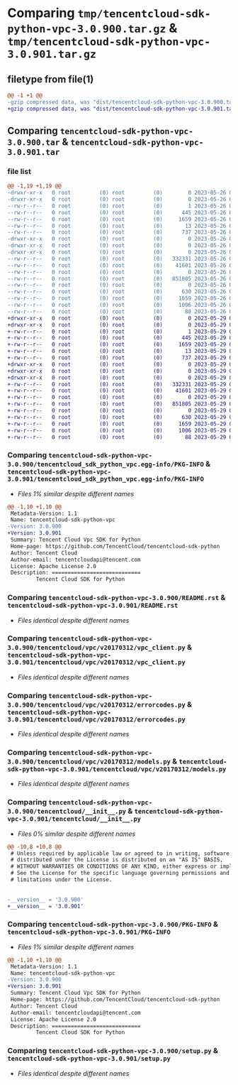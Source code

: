 # Comparing `tmp/tencentcloud-sdk-python-vpc-3.0.900.tar.gz` & `tmp/tencentcloud-sdk-python-vpc-3.0.901.tar.gz`

## filetype from file(1)

```diff
@@ -1 +1 @@
-gzip compressed data, was "dist/tencentcloud-sdk-python-vpc-3.0.900.tar", last modified: Fri May 26 02:32:01 2023, max compression
+gzip compressed data, was "dist/tencentcloud-sdk-python-vpc-3.0.901.tar", last modified: Mon May 29 02:41:13 2023, max compression
```

## Comparing `tencentcloud-sdk-python-vpc-3.0.900.tar` & `tencentcloud-sdk-python-vpc-3.0.901.tar`

### file list

```diff
@@ -1,19 +1,19 @@
-drwxr-xr-x   0 root         (0) root         (0)        0 2023-05-26 02:32:01.000000 tencentcloud-sdk-python-vpc-3.0.900/
-drwxr-xr-x   0 root         (0) root         (0)        0 2023-05-26 02:32:01.000000 tencentcloud-sdk-python-vpc-3.0.900/tencentcloud_sdk_python_vpc.egg-info/
--rw-r--r--   0 root         (0) root         (0)        1 2023-05-26 02:32:01.000000 tencentcloud-sdk-python-vpc-3.0.900/tencentcloud_sdk_python_vpc.egg-info/dependency_links.txt
--rw-r--r--   0 root         (0) root         (0)      445 2023-05-26 02:32:01.000000 tencentcloud-sdk-python-vpc-3.0.900/tencentcloud_sdk_python_vpc.egg-info/SOURCES.txt
--rw-r--r--   0 root         (0) root         (0)     1659 2023-05-26 02:32:01.000000 tencentcloud-sdk-python-vpc-3.0.900/tencentcloud_sdk_python_vpc.egg-info/PKG-INFO
--rw-r--r--   0 root         (0) root         (0)       13 2023-05-26 02:32:01.000000 tencentcloud-sdk-python-vpc-3.0.900/tencentcloud_sdk_python_vpc.egg-info/top_level.txt
--rw-r--r--   0 root         (0) root         (0)      737 2023-05-26 02:32:01.000000 tencentcloud-sdk-python-vpc-3.0.900/README.rst
-drwxr-xr-x   0 root         (0) root         (0)        0 2023-05-26 02:32:01.000000 tencentcloud-sdk-python-vpc-3.0.900/tencentcloud/
-drwxr-xr-x   0 root         (0) root         (0)        0 2023-05-26 02:32:01.000000 tencentcloud-sdk-python-vpc-3.0.900/tencentcloud/vpc/
-drwxr-xr-x   0 root         (0) root         (0)        0 2023-05-26 02:32:01.000000 tencentcloud-sdk-python-vpc-3.0.900/tencentcloud/vpc/v20170312/
--rw-r--r--   0 root         (0) root         (0)   332331 2023-05-26 02:32:01.000000 tencentcloud-sdk-python-vpc-3.0.900/tencentcloud/vpc/v20170312/vpc_client.py
--rw-r--r--   0 root         (0) root         (0)    41601 2023-05-26 02:32:01.000000 tencentcloud-sdk-python-vpc-3.0.900/tencentcloud/vpc/v20170312/errorcodes.py
--rw-r--r--   0 root         (0) root         (0)        0 2023-05-26 02:32:01.000000 tencentcloud-sdk-python-vpc-3.0.900/tencentcloud/vpc/v20170312/__init__.py
--rw-r--r--   0 root         (0) root         (0)   851805 2023-05-26 02:32:01.000000 tencentcloud-sdk-python-vpc-3.0.900/tencentcloud/vpc/v20170312/models.py
--rw-r--r--   0 root         (0) root         (0)        0 2023-05-26 02:32:01.000000 tencentcloud-sdk-python-vpc-3.0.900/tencentcloud/vpc/__init__.py
--rw-r--r--   0 root         (0) root         (0)      630 2023-05-26 02:32:01.000000 tencentcloud-sdk-python-vpc-3.0.900/tencentcloud/__init__.py
--rw-r--r--   0 root         (0) root         (0)     1659 2023-05-26 02:32:01.000000 tencentcloud-sdk-python-vpc-3.0.900/PKG-INFO
--rw-r--r--   0 root         (0) root         (0)     1006 2023-05-26 02:32:01.000000 tencentcloud-sdk-python-vpc-3.0.900/setup.py
--rw-r--r--   0 root         (0) root         (0)       88 2023-05-26 02:32:01.000000 tencentcloud-sdk-python-vpc-3.0.900/setup.cfg
+drwxr-xr-x   0 root         (0) root         (0)        0 2023-05-29 02:41:13.000000 tencentcloud-sdk-python-vpc-3.0.901/
+drwxr-xr-x   0 root         (0) root         (0)        0 2023-05-29 02:41:13.000000 tencentcloud-sdk-python-vpc-3.0.901/tencentcloud_sdk_python_vpc.egg-info/
+-rw-r--r--   0 root         (0) root         (0)        1 2023-05-29 02:41:13.000000 tencentcloud-sdk-python-vpc-3.0.901/tencentcloud_sdk_python_vpc.egg-info/dependency_links.txt
+-rw-r--r--   0 root         (0) root         (0)      445 2023-05-29 02:41:13.000000 tencentcloud-sdk-python-vpc-3.0.901/tencentcloud_sdk_python_vpc.egg-info/SOURCES.txt
+-rw-r--r--   0 root         (0) root         (0)     1659 2023-05-29 02:41:13.000000 tencentcloud-sdk-python-vpc-3.0.901/tencentcloud_sdk_python_vpc.egg-info/PKG-INFO
+-rw-r--r--   0 root         (0) root         (0)       13 2023-05-29 02:41:13.000000 tencentcloud-sdk-python-vpc-3.0.901/tencentcloud_sdk_python_vpc.egg-info/top_level.txt
+-rw-r--r--   0 root         (0) root         (0)      737 2023-05-29 02:41:13.000000 tencentcloud-sdk-python-vpc-3.0.901/README.rst
+drwxr-xr-x   0 root         (0) root         (0)        0 2023-05-29 02:41:13.000000 tencentcloud-sdk-python-vpc-3.0.901/tencentcloud/
+drwxr-xr-x   0 root         (0) root         (0)        0 2023-05-29 02:41:13.000000 tencentcloud-sdk-python-vpc-3.0.901/tencentcloud/vpc/
+drwxr-xr-x   0 root         (0) root         (0)        0 2023-05-29 02:41:13.000000 tencentcloud-sdk-python-vpc-3.0.901/tencentcloud/vpc/v20170312/
+-rw-r--r--   0 root         (0) root         (0)   332331 2023-05-29 02:41:13.000000 tencentcloud-sdk-python-vpc-3.0.901/tencentcloud/vpc/v20170312/vpc_client.py
+-rw-r--r--   0 root         (0) root         (0)    41601 2023-05-29 02:41:13.000000 tencentcloud-sdk-python-vpc-3.0.901/tencentcloud/vpc/v20170312/errorcodes.py
+-rw-r--r--   0 root         (0) root         (0)        0 2023-05-29 02:41:13.000000 tencentcloud-sdk-python-vpc-3.0.901/tencentcloud/vpc/v20170312/__init__.py
+-rw-r--r--   0 root         (0) root         (0)   851805 2023-05-29 02:41:13.000000 tencentcloud-sdk-python-vpc-3.0.901/tencentcloud/vpc/v20170312/models.py
+-rw-r--r--   0 root         (0) root         (0)        0 2023-05-29 02:41:13.000000 tencentcloud-sdk-python-vpc-3.0.901/tencentcloud/vpc/__init__.py
+-rw-r--r--   0 root         (0) root         (0)      630 2023-05-29 02:41:13.000000 tencentcloud-sdk-python-vpc-3.0.901/tencentcloud/__init__.py
+-rw-r--r--   0 root         (0) root         (0)     1659 2023-05-29 02:41:13.000000 tencentcloud-sdk-python-vpc-3.0.901/PKG-INFO
+-rw-r--r--   0 root         (0) root         (0)     1006 2023-05-29 02:41:13.000000 tencentcloud-sdk-python-vpc-3.0.901/setup.py
+-rw-r--r--   0 root         (0) root         (0)       88 2023-05-29 02:41:13.000000 tencentcloud-sdk-python-vpc-3.0.901/setup.cfg
```

### Comparing `tencentcloud-sdk-python-vpc-3.0.900/tencentcloud_sdk_python_vpc.egg-info/PKG-INFO` & `tencentcloud-sdk-python-vpc-3.0.901/tencentcloud_sdk_python_vpc.egg-info/PKG-INFO`

 * *Files 1% similar despite different names*

```diff
@@ -1,10 +1,10 @@
 Metadata-Version: 1.1
 Name: tencentcloud-sdk-python-vpc
-Version: 3.0.900
+Version: 3.0.901
 Summary: Tencent Cloud Vpc SDK for Python
 Home-page: https://github.com/TencentCloud/tencentcloud-sdk-python
 Author: Tencent Cloud
 Author-email: tencentcloudapi@tencent.com
 License: Apache License 2.0
 Description: ============================
         Tencent Cloud SDK for Python
```

### Comparing `tencentcloud-sdk-python-vpc-3.0.900/README.rst` & `tencentcloud-sdk-python-vpc-3.0.901/README.rst`

 * *Files identical despite different names*

### Comparing `tencentcloud-sdk-python-vpc-3.0.900/tencentcloud/vpc/v20170312/vpc_client.py` & `tencentcloud-sdk-python-vpc-3.0.901/tencentcloud/vpc/v20170312/vpc_client.py`

 * *Files identical despite different names*

### Comparing `tencentcloud-sdk-python-vpc-3.0.900/tencentcloud/vpc/v20170312/errorcodes.py` & `tencentcloud-sdk-python-vpc-3.0.901/tencentcloud/vpc/v20170312/errorcodes.py`

 * *Files identical despite different names*

### Comparing `tencentcloud-sdk-python-vpc-3.0.900/tencentcloud/vpc/v20170312/models.py` & `tencentcloud-sdk-python-vpc-3.0.901/tencentcloud/vpc/v20170312/models.py`

 * *Files identical despite different names*

### Comparing `tencentcloud-sdk-python-vpc-3.0.900/tencentcloud/__init__.py` & `tencentcloud-sdk-python-vpc-3.0.901/tencentcloud/__init__.py`

 * *Files 0% similar despite different names*

```diff
@@ -10,8 +10,8 @@
 # Unless required by applicable law or agreed to in writing, software
 # distributed under the License is distributed on an "AS IS" BASIS,
 # WITHOUT WARRANTIES OR CONDITIONS OF ANY KIND, either express or implied.
 # See the License for the specific language governing permissions and
 # limitations under the License.
 
 
-__version__ = '3.0.900'
+__version__ = '3.0.901'
```

### Comparing `tencentcloud-sdk-python-vpc-3.0.900/PKG-INFO` & `tencentcloud-sdk-python-vpc-3.0.901/PKG-INFO`

 * *Files 1% similar despite different names*

```diff
@@ -1,10 +1,10 @@
 Metadata-Version: 1.1
 Name: tencentcloud-sdk-python-vpc
-Version: 3.0.900
+Version: 3.0.901
 Summary: Tencent Cloud Vpc SDK for Python
 Home-page: https://github.com/TencentCloud/tencentcloud-sdk-python
 Author: Tencent Cloud
 Author-email: tencentcloudapi@tencent.com
 License: Apache License 2.0
 Description: ============================
         Tencent Cloud SDK for Python
```

### Comparing `tencentcloud-sdk-python-vpc-3.0.900/setup.py` & `tencentcloud-sdk-python-vpc-3.0.901/setup.py`

 * *Files identical despite different names*

